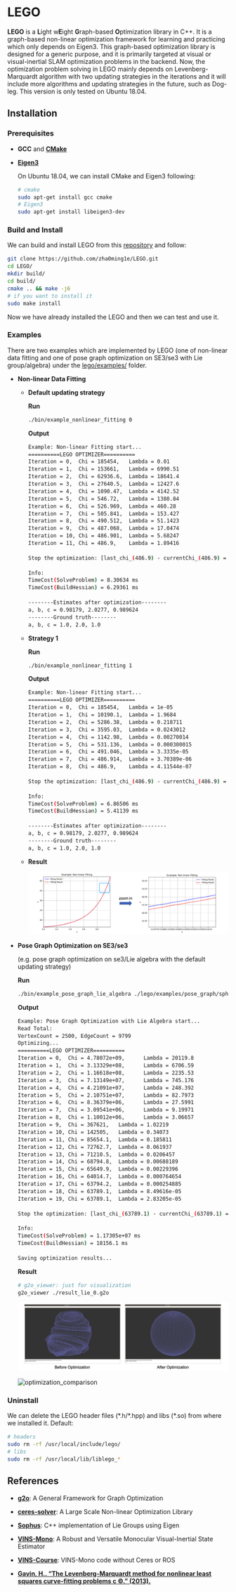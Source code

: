 # LEGO #

**LEGO** is a **L**ight w**E**ight **G**raph-based **O**ptimization library in C++. It is a graph-based non-linear optimization framework for learning and practicing which only depends on Eigen3. This graph-based optimization library is designed for a generic purpose, and it is primarily targeted at visual or visual-inertial SLAM optimization problems in the backend. Now, the optimization problem solving in LEGO mainly depends on Levenberg-Marquardt algorithm with two updating strategies in the iterations and it will include more algorithms and updating strategies in the future, such as Dog-leg. This version is only tested on Ubuntu 18.04. 



## Installation ##

### Prerequisites

- **GCC** and [**CMake**](https://cmake.org/) 

- [**Eigen3**](http://eigen.tuxfamily.org/) 

  On Ubuntu 18.04, we can install CMake and Eigen3 following: 

  ```bash
  # cmake 
  sudo apt-get install gcc cmake 
  # Eigen3 
  sudo apt-get install libeigen3-dev 
  ```

### Build and Install 

We can build and install LEGO from this [repository](https://github.com/zha0ming1e/LEGO.git) and follow: 

```bash
git clone https://github.com/zha0ming1e/LEGO.git 
cd LEGO/ 
mkdir build/ 
cd build/ 
cmake .. && make -j6 
# if you want to install it 
sudo make install 
```

Now we have already installed the LEGO and then we can test and use it.

### Examples

There are two examples which are implemented by LEGO (one of non-linear data fitting and one of pose graph optimization on SE3/se3 with Lie group/algebra) under the [lego/examples/](./lego/examples/) folder.

- **Non-linear Data Fitting** 

  - **Default updating strategy** 

    **Run** 

    ```bash
    ./bin/example_nonlinear_fitting 0 
    ```

    **Output** 

    ```bash
    Example: Non-linear Fitting start... 
    ==========LEGO OPTIMIZER==========
    Iteration = 0,	Chi = 185454,	Lambda = 0.01
    Iteration = 1,	Chi = 153661,	Lambda = 6990.51
    Iteration = 2,	Chi = 62936.6,	Lambda = 18641.4
    Iteration = 3,	Chi = 27640.5,	Lambda = 12427.6
    Iteration = 4,	Chi = 1090.47,	Lambda = 4142.52
    Iteration = 5,	Chi = 546.72,	Lambda = 1380.84
    Iteration = 6,	Chi = 526.969,	Lambda = 460.28
    Iteration = 7,	Chi = 505.841,	Lambda = 153.427
    Iteration = 8,	Chi = 490.512,	Lambda = 51.1423
    Iteration = 9,	Chi = 487.068,	Lambda = 17.0474
    Iteration = 10,	Chi = 486.901,	Lambda = 5.68247
    Iteration = 11,	Chi = 486.9,	Lambda = 1.89416
    
    Stop the optimization: [last_chi_(486.9) - currentChi_(486.9) = 1.17714e-06] < 1e-5
    
    Info: 
    TimeCost(SolveProblem) = 8.30634 ms
    TimeCost(BuildHessian) = 6.29361 ms
    
    --------Estimates after optimization--------
    a, b, c = 0.98179, 2.0277, 0.989624
    --------Ground truth--------
    a, b, c = 1.0, 2.0, 1.0 
    ```

  - **Strategy 1** 

    **Run** 

    ```bash
    ./bin/example_nonlinear_fitting 1 
    ```

    **Output** 

    ```bash
    Example: Non-linear Fitting start... 
    ==========LEGO OPTIMIZER==========
    Iteration = 0,	Chi = 185454,	Lambda = 1e-05
    Iteration = 1,	Chi = 10190.1,	Lambda = 1.9684
    Iteration = 2,	Chi = 5286.38,	Lambda = 0.218711
    Iteration = 3,	Chi = 3595.03,	Lambda = 0.0243012
    Iteration = 4,	Chi = 1142.98,	Lambda = 0.00270014
    Iteration = 5,	Chi = 531.136,	Lambda = 0.000300015
    Iteration = 6,	Chi = 491.046,	Lambda = 3.3335e-05
    Iteration = 7,	Chi = 486.914,	Lambda = 3.70389e-06
    Iteration = 8,	Chi = 486.9,	Lambda = 4.11544e-07
    
    Stop the optimization: [last_chi_(486.9) - currentChi_(486.9) = 8.1672e-07] < 1e-5
    
    Info: 
    TimeCost(SolveProblem) = 6.86506 ms
    TimeCost(BuildHessian) = 5.41139 ms
    
    --------Estimates after optimization--------
    a, b, c = 0.98179, 2.0277, 0.989624
    --------Ground truth--------
    a, b, c = 1.0, 2.0, 1.0 
    ```
    
  - **Result** 

    ![nonlinear_fitting](./image/nonlinear_fitting.png) 

- **Pose Graph Optimization on SE3/se3** 

  (e.g. pose graph optimization on se3/Lie algebra with the default updating strategy) 

  **Run** 
  
  ```bash 
  ./bin/example_pose_graph_lie_algebra ./lego/examples/pose_graph/sphere_with_noise.g2o 0 
  ```

  **Output** 
  
  ```bash
  Example: Pose Graph Optimization with Lie Algebra start...
  Read Total:
  VertexCount = 2500, EdgeCount = 9799
  Optimizing...
  ==========LEGO OPTIMIZER==========
  Iteration = 0,  Chi = 4.78072e+09,      Lambda = 20119.8
  Iteration = 1,  Chi = 3.13329e+08,      Lambda = 6706.59
  Iteration = 2,  Chi = 1.16618e+08,      Lambda = 2235.53
  Iteration = 3,  Chi = 7.13149e+07,      Lambda = 745.176
  Iteration = 4,  Chi = 4.21091e+07,      Lambda = 248.392
  Iteration = 5,  Chi = 2.10751e+07,      Lambda = 82.7973
  Iteration = 6,  Chi = 8.36379e+06,      Lambda = 27.5991
  Iteration = 7,  Chi = 3.09541e+06,      Lambda = 9.19971
  Iteration = 8,  Chi = 1.10012e+06,      Lambda = 3.06657
  Iteration = 9,  Chi = 367621,   Lambda = 1.02219
  Iteration = 10, Chi = 142505,   Lambda = 0.34073
  Iteration = 11, Chi = 85654.1,  Lambda = 0.185811
  Iteration = 12, Chi = 72762.7,  Lambda = 0.061937
  Iteration = 13, Chi = 71210.5,  Lambda = 0.0206457
  Iteration = 14, Chi = 68794.8,  Lambda = 0.00688189
  Iteration = 15, Chi = 65649.9,  Lambda = 0.00229396
  Iteration = 16, Chi = 64014.7,  Lambda = 0.000764654
  Iteration = 17, Chi = 63794.2,  Lambda = 0.000254885
  Iteration = 18, Chi = 63789.1,  Lambda = 8.49616e-05
  Iteration = 19, Chi = 63789.1,  Lambda = 2.83205e-05
  
  Stop the optimization: [last_chi_(63789.1) - currentChi_(63789.1) = 5.42382e-06] < 1e-05
  
  Info:
  TimeCost(SolveProblem) = 1.17305e+07 ms
  TimeCost(BuildHessian) = 18156.1 ms
  
  Saving optimization results... 
  ```
  
  **Result** 
  ```bash 
  # g2o_viewer: just for visualization 
  g2o_viewer ./result_lie_0.g2o 
  ```
  ![before_after_optimization](./image/before_after_optimization.png) 
  
  ![optimization_comparison](./image/optimization_comparison.gif)  

### Uninstall

We can delete the LEGO header files (\*.h/\*.hpp) and libs (\*.so) from where we installed it. Default: 

```bash
# headers 
sudo rm -rf /usr/local/include/lego/ 
# libs 
sudo rm -rf /usr/local/lib/liblego_* 
```



## References ## 

- [**g2o**](https://github.com/RainerKuemmerle/g2o): A General Framework for Graph Optimization 
- [**ceres-solver**](http://ceres-solver.org/): A Large Scale Non-linear Optimization Library 

- [**Sophus**](https://github.com/strasdat/Sophus): C++ implementation of Lie Groups using Eigen 
- [**VINS-Mono**](https://github.com/HKUST-Aerial-Robotics/VINS-Mono): A Robust and Versatile Monocular Visual-Inertial State Estimator 
- [**VINS-Course**](https://github.com/HeYijia/VINS-Course): VINS-Mono code without Ceres or ROS 
- [**Gavin, H.. “The Levenberg-Marquardt method for nonlinear least squares curve-fitting problems c ©.” (2013).**](http://people.duke.edu/~hpgavin/ce281/lm.pdf) 

